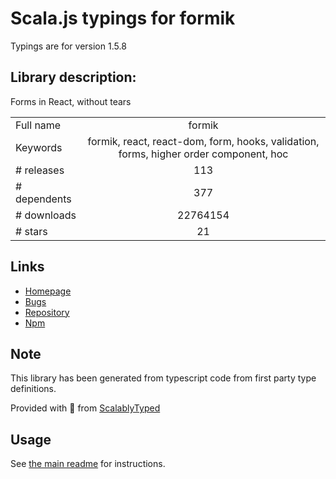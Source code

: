 
# Scala.js typings for formik

Typings are for version 1.5.8

## Library description:
Forms in React, without tears

|                    |                 |
| ------------------ | :-------------: |
| Full name          | formik |
| Keywords           | formik, react, react-dom, form, hooks, validation, forms, higher order component, hoc |
| # releases         | 113 |
| # dependents       | 377 |
| # downloads        | 22764154 |
| # stars            | 21 |

## Links
- [Homepage](https://github.com/jaredpalmer/formik#readme)
- [Bugs](https://github.com/jaredpalmer/formik/issues)
- [Repository](https://github.com/jaredpalmer/formik)
- [Npm](https://www.npmjs.com/package/formik)
    


## Note
This library has been generated from typescript code from first party type definitions.

Provided with :purple_heart: from [ScalablyTyped](https://github.com/oyvindberg/ScalablyTyped)

## Usage
See [the main readme](../../readme.md) for instructions.


